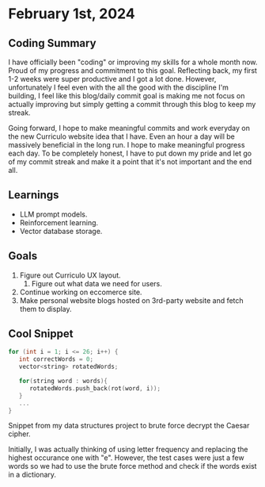 # February 1st, 2024

## Coding Summary

I have officially been "coding" or improving my skills for a whole month now. Proud of my progress and commitment to this goal. Reflecting back, my first 1-2 weeks were super productive and I got a lot done. However, unfortunately I feel even with the all the good with the discipline I'm building, I feel like this blog/daily commit goal is making me not focus on actually improving but simply getting a commit through this blog to keep my streak.

Going forward, I hope to make meaningful commits and work everyday on the new Curriculo website idea that I have. Even an hour a day will be massively beneficial in the long run. I hope to make meaningful progress each day. To be completely honest, I have to put down my pride and let go of my commit streak and make it a point that it's not important and the end all.

## Learnings

- LLM prompt models.
- Reinforcement learning.
- Vector database storage.

## Goals

1. Figure out Curriculo UX layout.
   1. Figure out what data we need for users.
2. Continue working on eccomerce site.
3. Make personal website blogs hosted on 3rd-party website and fetch them to display.

## Cool Snippet

```c++
for (int i = 1; i <= 26; i++) {
   int correctWords = 0;
   vector<string> rotatedWords;

   for(string word : words){
      rotatedWords.push_back(rot(word, i));
   }
   ...
}
```

Snippet from my data structures project to brute force decrypt the Caesar cipher.

Initially, I was actually thinking of using letter frequency and replacing the highest occurance one with "e". However, the test cases were just a few words so we had to use the brute force method and check if the words exist in a dictionary.
